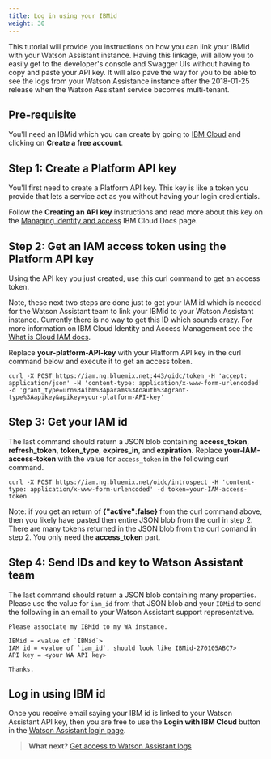 ```yaml
---
title: Log in using your IBMid
weight: 30
---
```


This tutorial will provide you instructions on how you can link your IBMid with your Watson Assistant instance.  Having this linkage, will allow you to easily get to the developer's console and Swagger UIs without having to copy and paste your API key.  It will also pave the way for you to be able to see the logs from your Watson Assistance instance after the 2018-01-25 release when the Watson Assistant service becomes multi-tenant.

## Pre-requisite

You'll need an IBMid which you can create by going to [IBM Cloud](https://bluemix.net) and clicking on **Create a free account**.

## Step 1: Create a Platform API key

You'll first need to create a Platform API key.  This key is like a token you provide that lets a service act as you without having your login credientials.

Follow the **Creating an API key** instructions and read more about this key on the [Managing identity and access](https://console.bluemix.net/docs/iam/userid_keys.html#creating-an-api-key) IBM Cloud Docs page.

## Step 2: Get an IAM access token using the Platform API key

Using the API key you just created, use this curl command to get an access token.

Note, these next two steps are done just to get your IAM id which is needed for the Watson Assistant team to link your IBMid to your Watson Assistant instance.  Currently there is no way to get this ID which sounds crazy.  For more information on IBM Cloud Identity and Access Management see the [What is Cloud IAM docs](https://console.bluemix.net/docs/iam/index.html#iamoverview).

Replace **your-platform-API-key** with your Platform API key in the curl command below and execute it to get an access token.

`curl -X POST https://iam.ng.bluemix.net:443/oidc/token -H 'accept: application/json' -H 'content-type: application/x-www-form-urlencoded' -d 'grant_type=urn%3Aibm%3Aparams%3Aoauth%3Agrant-type%3Aapikey&apikey=your-platform-API-key'`

## Step 3: Get your IAM id

The last command should return a JSON blob containing **access_token**, **refresh_token**, **token_type**, **expires_in**, and **expiration**.  Replace **your-IAM-access-token** with the value for `access_token` in the following curl command.

`curl -X POST https://iam.ng.bluemix.net/oidc/introspect -H 'content-type: application/x-www-form-urlencoded' -d token=your-IAM-access-token`

Note: if you get an return of **{"active":false}** from the curl command above, then you likely have pasted then entire JSON blob from the curl in step 2. There are many tokens returned in the JSON blob from the curl comand in step 2.  You only need the **access_token** part.

## Step 4: Send IDs and key to Watson Assistant team

The last command should return a JSON blob containing many properties.  Please use the value for `iam_id` from that JSON blob and your `IBMid` to send the following in an email to your Watson Assistant support representative.

```
Please associate my IBMid to my WA instance.

IBMid = <value of `IBMid`>
IAM id = <value of `iam_id`, should look like IBMid-270105ABC7>
API key = <your WA API key>

Thanks.
```

## Log in using IBM id

Once you receive email saying your IBM id is linked to your Watson Assistant API key, then you are free to use the **Login with IBM Cloud** button in the [Watson Assistant login page](https://watson-personal-assistant-toolkit.mybluemix.net/).

> **What next?** [Get access to Watson Assistant logs]({{site.baseurl}}/further-topics/get-logs/)